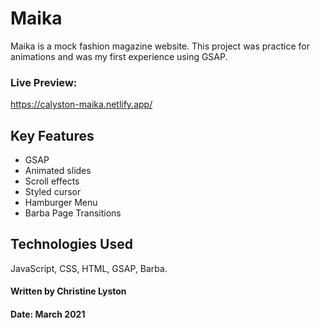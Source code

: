 # Maika

Maika is a mock fashion magazine website. This project was practice for animations and was my first experience using GSAP.

### Live Preview: 

https://calyston-maika.netlify.app/

## Key Features
- GSAP
- Animated slides
- Scroll effects
- Styled cursor
- Hamburger Menu
- Barba Page Transitions


## Technologies Used
JavaScript, CSS, HTML, GSAP, Barba.

#### Written by Christine Lyston
#### Date: March 2021